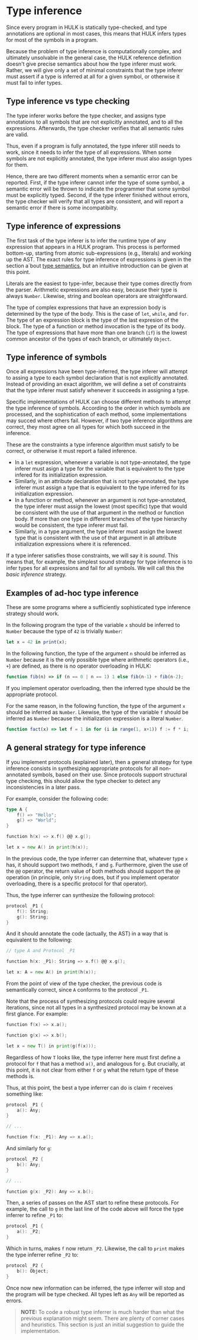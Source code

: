 # Type inference

Since every program in HULK is statically type-checked, and type annotations are optional in most cases, this means that HULK infers types for most of the symbols in a program.

Because the problem of type inference is computationally complex, and ultimately unsolvable in the general case, the HULK reference definition doesn't give precise semantics about how the type inferer must work. Rather, we will give only a set of minimal constraints that the type inferer must assert if a type is inferred at all for a given symbol, or otherwise it must fail to infer types.

## Type inference vs type checking

The type inferer works before the type checker, and assigns type annotations to all symbols that are not explicitly annotated, and to all the expressions. Afterwards, the type checker verifies that all semantic rules are valid.

Thus, even if a program is fully annotated, the type inferer still needs to work, since it needs to infer the type of all expressions. When some symbols are not explicitly annotated, the type inferer must also assign types for them.

Hence, there are two different moments when a semantic error can be reported. First, if the type inferer cannot infer the type of some symbol, a semantic error will be thrown to indicate the programmer that some symbol must be explicitly typed. Second, if the type inferer finished without errors, the type checker will verify that all types are consistent, and will report a semantic error if there is some incompatibilty.

## Type inference of expressions

The first task of the type inferer is to infer the runtime type of any expression that appears in a HULK program. This process is performed bottom-up, starting from atomic sub-expressions (e.g., literals) and working up the AST. The exact rules for type inference of expressions is given in the section a`bout [type semantics](/guide/type_semantics), but an intuitive introduction can be given at this point.

Literals are the easiest to type-infer, because their type comes directly from the parser. Arithmetic expressions are also easy, because their type is always `Number`. Likewise, string and boolean operators are straightforward.

The type of complex expressions that have an expression body is determined by the type of the body. This is the case of `let`, `while`, and `for`. The type of an expression block is the type of the last expresion of the block. The type of a function or method invocation is the type of its body. The type of expressions that have more than one branch (`if`) is the lowest common ancestor of the types of each branch, or ultimately `Object`.

## Type inference of symbols

Once all expressions have been type-inferred, the type inferer will attempt to assing a type to each symbol declaration that is not explicitly annotated. Instead of providing an exact algorithm, we will define a set of constraints that the type inferer must satisfy whenever it succeeds in assigning a type.

Specific implementations of HULK can choose different methods to attempt the type inference of symbols. According to the order in which symbols are processed, and the sophistication of each method, some implementations may succed where others fail. However, if two type inference algorithms are correct, they most agree on all types for which both succeed in the inference.

These are the constraints a type inference algorithm must satisfy to be correct, or otherwise it must report a failed inference.

- In a `let` expression, whenever a variable is not type-annotated, the type inferer must asign a type for the variable that is equivalent to the type infered for its initialization expression.
- Similarly, in an attribute declaration that is not type-annotated, the type inferer must assign a type that is equivalent to the type inferred for its initialization expression.
- In a function or method, whenever an argument is not type-annotated, the type inferer must assign the lowest (most specific) type that would be consistent with the use of that argument in the method or function body. If more than one type in different branches of the type hierarchy would be consistent, the type inferer must fail.
- Similarly, in a type argument, the type inferer must assign the lowest type that is consistent with the use of that argument in all attribute initialization expressions where it is referenced.

If a type inferer satisfies those constraints, we will say it is *sound*. This means that, for example, the simplest sound strategy for type inference is to infer types for all expressions and fail for all symbols. We will call this the *basic inference* strategy.

## Examples of ad-hoc type inference

These are some programs where a sufficiently sophisticated type inference strategy should work.

In the following program the type of the variable `x` should be inferred to `Number` because the type of `42` is trivially `Number`:

```js
let x = 42 in print(x);
```

In the following function, the type of the argument `n` should be inferred as `Number` because it is the only possible type where arithmetic operators (i.e., `+`) are defined, as there is no operator overloading in HULK:

```js
function fib(n) => if (n == 0 | n == 1) 1 else fib(n-1) + fib(n-2);
```

If you implement operator overloading, then the inferred type should be the appropriate protocol.

For the same reason, in the following function, the type of the argument `x` should be inferred as `Number`. Likewise, the type of the variable `f` should be inferred as `Number` because the initialization expression is a literal `Number`.

```js
function fact(x) => let f = 1 in for (i in range(1, x+1)) f := f * i;
```

## A general strategy for type inference

If you implement protocols (explained later), then a general strategy for type inference consists in synthesizing appropriate protocols for all non-annotated symbols, based on their use. Since protocols support structural type checking, this should allow the type checker to detect any inconsistencies in a later pass.

For example, consider the following code:

```go
type A {
    f() => "Hello";
    g() => "World";
}

function h(x) => x.f() @@ x.g();

let x = new A() in print(h(x));
```

In the previous code, the type inferrer can determine that, whatever type `x` has, it should support two methods, `f` and `g`. Furthermore, given the use of the `@@` operator, the return value of both methods should support the `@@` operation (in principle, only `String` does, but if you implement operator overloading, there is a specific protocol for that operator).

Thus, the type inferrer can synthesize the following protocol:

```go
protocol _P1 {
    f(): String;
    g(): String;
}
```

And it should annotate the code (actually, the AST) in a way that is equivalent to the following:

```go
// type A and Protocol _P1

function h(x: _P1): String => x.f() @@ x.g();

let x: A = new A() in print(h(x));
```

From the point of view of the type checker, the previous code is semantically correct, since `A` conforms to the protocol `_P1`.

Note that the process of synthesizing protocols could require several iterations, since not all types in a synthesized protocol may be known at a first glance. For example:

```go
function f(x) => x.a();

function g(x) => x.b();

let x = new T() in print(g(f(x)));
```

Regardless of how `T` looks like, the type inferrer here must first define a protocol for `f` that has a method `a()`, and analogous for `g`. But crucially, at this point, it is not clear from either `f` or `g` what the return type of these methods is.

Thus, at this point, the best a type inferrer can do is claim `f` receives something like:

```go
protocol _P1 {
    a(): Any;
}

// ...

function f(x: _P1): Any => x.a();
```

And similarly for `g`:


```go
protocol _P2 {
    b(): Any;
}

// ...

function g(x: _P2): Any => x.b();
```

Then, a series of passes on the AST start to refine these protocols. For example, the call to `g` in the last line of the code above will force the type inferrer to refine `_P1` to:

```go
protocol _P1 {
    a(): _P2;
}
```

Which in turns, makes `f` now return `_P2`. Likewise, the call to `print` makes the type inferrer refine `_P2` to:

```go
protocol _P2 {
    b(): Object;
}
```

Once now new information can be inferred, the type inferrer will stop and the program will be type checked. All types left as `Any` will be reported as errors.

> **NOTE:** To code a robust type inferrer is much harder than what the previous explanation might seem. There are plenty of corner cases and heuristics. This section is just an initial suggestion to guide the implementation.
